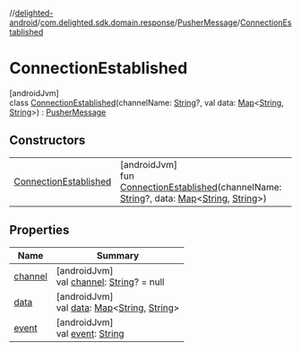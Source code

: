 //[delighted-android](../../../../index.md)/[com.delighted.sdk.domain.response](../../index.md)/[PusherMessage](../index.md)/[ConnectionEstablished](index.md)

# ConnectionEstablished

[androidJvm]\
class [ConnectionEstablished](index.md)(channelName: [String](https://kotlinlang.org/api/latest/jvm/stdlib/kotlin/-string/index.html)?, val data: [Map](https://kotlinlang.org/api/latest/jvm/stdlib/kotlin.collections/-map/index.html)&lt;[String](https://kotlinlang.org/api/latest/jvm/stdlib/kotlin/-string/index.html), [String](https://kotlinlang.org/api/latest/jvm/stdlib/kotlin/-string/index.html)&gt;) : [PusherMessage](../index.md)

## Constructors

| | |
|---|---|
| [ConnectionEstablished](-connection-established.md) | [androidJvm]<br>fun [ConnectionEstablished](-connection-established.md)(channelName: [String](https://kotlinlang.org/api/latest/jvm/stdlib/kotlin/-string/index.html)?, data: [Map](https://kotlinlang.org/api/latest/jvm/stdlib/kotlin.collections/-map/index.html)&lt;[String](https://kotlinlang.org/api/latest/jvm/stdlib/kotlin/-string/index.html), [String](https://kotlinlang.org/api/latest/jvm/stdlib/kotlin/-string/index.html)&gt;) |

## Properties

| Name | Summary |
|---|---|
| [channel](../channel.md) | [androidJvm]<br>val [channel](../channel.md): [String](https://kotlinlang.org/api/latest/jvm/stdlib/kotlin/-string/index.html)? = null |
| [data](../data.md) | [androidJvm]<br>val [data](../data.md): [Map](https://kotlinlang.org/api/latest/jvm/stdlib/kotlin.collections/-map/index.html)&lt;[String](https://kotlinlang.org/api/latest/jvm/stdlib/kotlin/-string/index.html), [String](https://kotlinlang.org/api/latest/jvm/stdlib/kotlin/-string/index.html)&gt; |
| [event](../event.md) | [androidJvm]<br>val [event](../event.md): [String](https://kotlinlang.org/api/latest/jvm/stdlib/kotlin/-string/index.html) |
